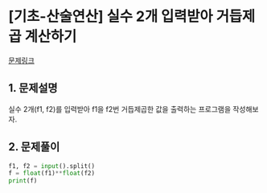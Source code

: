 # [기초-산술연산] 실수 2개 입력받아 거듭제곱 계산하기

[문제링크](https://codeup.kr/problem.php?id=6039)



## 1. 문제설명

실수 2개(f1, f2)를 입력받아
f1을 f2번 거듭제곱한 값을 출력하는 프로그램을 작성해보자.




## 2. 문제풀이

```python
f1, f2 = input().split()
f = float(f1)**float(f2)
print(f)
```



